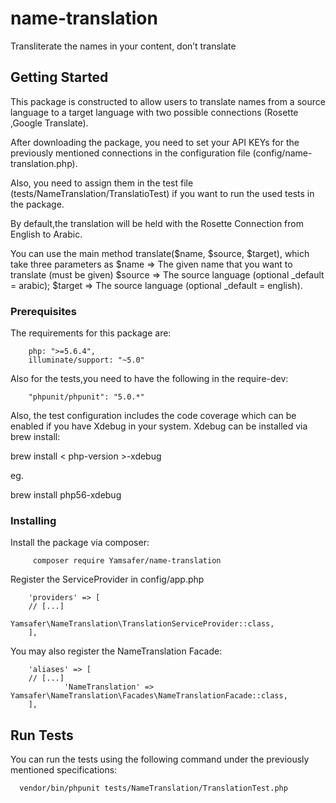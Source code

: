 # name-translation

Transliterate the names in your content, don’t translate


## Getting Started

This package is constructed to allow users to translate names from a source language to a target language with two possible
connections (Rosette ,Google Translate).

After downloading the package, you need to set your API KEYs for the previously mentioned connections in the configuration file (config/name-translation.php).

Also, you need to assign them in the test file (tests/NameTranslation/TranslatioTest) if you want to run the used tests in the package.

By default,the translation will be held with the Rosette Connection from English to Arabic.

You can use the main method translate($name, $source, $target),
which take three parameters as
$name => The given name that you want to translate (must be given)
$source => The source language (optional _default = arabic);
$target => The source language (optional _default = english).


### Prerequisites

The requirements for this package are:

        php: ">=5.6.4",
        illuminate/support: "~5.0"

Also for the tests,you need to have the following in the require-dev:

        "phpunit/phpunit": "5.0.*"

Also, the test configuration includes the code coverage which can be enabled if you have Xdebug in your system. Xdebug can be installed via brew install:


brew install < php-version >-xdebug

eg.

brew install php56-xdebug


### Installing

Install the package via composer:

         composer require Yamsafer/name-translation

Register the ServiceProvider in config/app.php

        'providers' => [
		// [...]
                Yamsafer\NameTranslation\TranslationServiceProvider::class,
        ],
You may also register the NameTranslation Facade:

        'aliases' => [
		// [...]
                'NameTranslation' => Yamsafer\NameTranslation\Facades\NameTranslationFacade::class,
        ],


## Run Tests

You can run the tests using the following command under the previously mentioned
specifications:

      vendor/bin/phpunit tests/NameTranslation/TranslationTest.php

